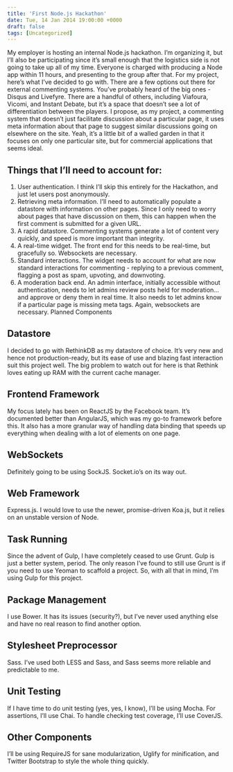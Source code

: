 ```yaml
---
title: 'First Node.js Hackathon'
date: Tue, 14 Jan 2014 19:00:00 +0000
draft: false
tags: [Uncategorized]
---
```


My employer is hosting an internal Node.js hackathon. I’m organizing it, but I’ll also be participating since it’s small enough that the logistics side is not going to take up all of my time. Everyone is charged with producing a Node app within 11 hours, and presenting to the group after that. For my project, here’s what I’ve decided to go with. There are a few options out there for external commenting systems. You’ve probably heard of the big ones - Disqus and Livefyre. There are a handful of others, including Viafoura, Vicomi, and Instant Debate, but it’s a space that doesn’t see a lot of differentiation between the players. I propose, as my project, a commenting system that doesn’t just facilitate discussion about a particular page, it uses meta information about that page to suggest similar discussions going on elsewhere on the site. Yeah, it’s a little bit of a walled garden in that it focuses on only one particular site, but for commercial applications that seems ideal.

Things that I’ll need to account for:
-------------------------------------

1.  User authentication. I think I’ll skip this entirely for the Hackathon, and just let users post anonymously.
2.  Retrieving meta information. I’ll need to automatically populate a datastore with information on other pages. Since I only need to worry about pages that have discussion on them, this can happen when the first comment is submitted for a given URL.
3.  A rapid datastore. Commenting systems generate a lot of content very quickly, and speed is more important than integrity.
4.  A real-time widget. The front end for this needs to be real-time, but gracefully so. Websockets are necessary.
5.  Standard interactions. The widget needs to account for what are now standard interactions for commenting - replying to a previous comment, flagging a post as spam, upvoting, and downvoting.
6.  A moderation back end. An admin interface, initially accessible without authentication, needs to let admins review posts held for moderation… and approve or deny them in real time. It also needs to let admins know if a particular page is missing meta tags. Again, websockets are necessary. Planned Components

Datastore
---------

I decided to go with RethinkDB as my datastore of choice. It’s very new and hence not production-ready, but its ease of use and blazing fast interaction suit this project well. The big problem to watch out for here is that Rethink loves eating up RAM with the current cache manager.

Frontend Framework
------------------

My focus lately has been on ReactJS by the Facebook team. It’s documented better than AngularJS, which was my go-to framework before this. It also has a more granular way of handling data binding that speeds up everything when dealing with a lot of elements on one page.

WebSockets
----------

Definitely going to be using SockJS. Socket.io’s on its way out.

Web Framework
-------------

Express.js. I would love to use the newer, promise-driven Koa.js, but it relies on an unstable version of Node.

Task Running
------------

Since the advent of Gulp, I have completely ceased to use Grunt. Gulp is just a better system, period. The only reason I’ve found to still use Grunt is if you need to use Yeoman to scaffold a project. So, with all that in mind, I’m using Gulp for this project.

Package Management
------------------

I use Bower. It has its issues (security?), but I’ve never used anything else and have no real reason to find another option.

Stylesheet Preprocessor
-----------------------

Sass. I’ve used both LESS and Sass, and Sass seems more reliable and predictable to me.

Unit Testing
------------

If I have time to do unit testing (yes, yes, I know), I’ll be using Mocha. For assertions, I’ll use Chai. To handle checking test coverage, I’ll use CoverJS.

Other Components
----------------

I’ll be using RequireJS for sane modularization, Uglify for minification, and Twitter Bootstrap to style the whole thing quickly.